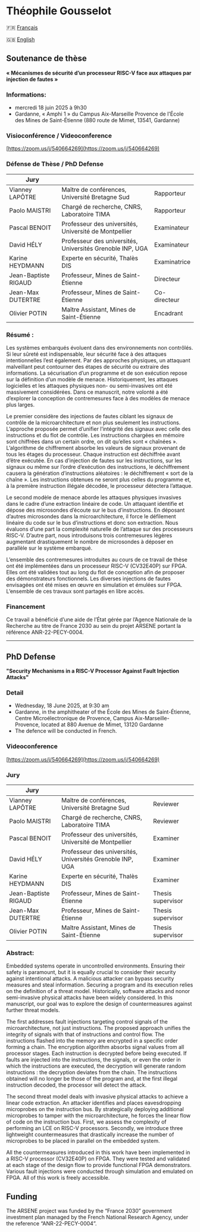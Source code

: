 # Théophile Gousselot



🇫🇷 [Français](#soutenance-de-thèse)

🇬🇧 [English](#phd-defense)



## Soutenance de thèse

**« Mécanismes de sécurité d’un processeur RISC-V face aux attaques par injection de fautes »**


### Informations:
- mercredi 18 juin 2025 à 9h30
- Gardanne, « Amphi 1 » du Campus Aix-Marseille Provence de l'École des Mines de Saint-Étienne (880 route de Mimet, 13541, Gardanne)

### Visioconférence / Videoconference
[https://zoom.us/j/540664269](https://zoom.us/j/540664269)

### Défense de Thèse / PhD Defense

| Jury                 |                                                           |              |
| ----                 | ----                                                      | ----         |
| Vianney LAPÔTRE      | Maître de conférences, Université Bretagne Sud            | Rapporteur   |
| Paolo MAISTRI        | Chargé de recherche, CNRS, Laboratoire TIMA               | Rapporteur   |
| Pascal BENOIT        | Professeur des universités, Université de Montpellier     | Examinateur  |
| David HÉLY           | Professeur des universités, Universités Grenoble INP, UGA | Examinateur  |
| Karine HEYDMANN      | Experte en sécurité, Thalès DIS                           | Examinatrice |
| Jean-Baptiste RIGAUD | Professeur, Mines de Saint-Étienne                        | Directeur    |
| Jean-Max DUTERTRE    | Professeur, Mines de Saint-Étienne                        | Co-directeur |
| Olivier POTIN        | Maître Assistant, Mines de Saint-Étienne                  | Encadrant    |


### Résumé :
Les systèmes embarqués évoluent dans des environnements non contrôlés. Si leur sûreté est indispensable, leur sécurité face à des attaques intentionnelles l’est également. Par des approches physiques, un attaquant malveillant peut contourner des étapes de sécurité ou extraire des informations. La sécurisation d’un programme et de son exécution repose sur la définition d’un modèle de menace. Historiquement, les attaques logicielles et les attaques physiques non- ou semi-invasives ont été massivement considérées. Dans ce manuscrit, notre volonté a été d’explorer la conception de contremesures face à des modèles de menace plus larges.

Le premier considère des injections de fautes ciblant les signaux de contrôle de la microarchitecture et non plus seulement les instructions. L’approche proposée permet d’unifier l’intégrité des signaux avec celle des instructions et du flot de contrôle. Les instructions chargées en mémoire sont chiffrées dans un certain ordre, on dit qu’elles sont « chaînées ». L’algorithme de chiffrement absorbe les valeurs de signaux provenant de tous les étages du processeur. Chaque instruction est déchiffrée avant d’être exécutée. En cas d’injection de fautes sur les instructions, sur les signaux ou même sur l’ordre d’exécution des instructions, le déchiffrement causera la génération d’instructions aléatoires : le déchiffrement « sort de la chaîne ». Les instructions obtenues ne seront plus celles du programme et, à la première instruction illégale décodée, le processeur détectera l’attaque.

Le second modèle de menace aborde les attaques physiques invasives dans le cadre d’une extraction linéaire de code. Un attaquant identifie et dépose des microsondes d’écoute sur le bus d’instructions. En déposant d’autres microsondes dans la microarchitecture, il force le défilement linéaire du code sur le bus d’instructions et donc son extraction. Nous évaluons d’une part la complexité naturelle de l’attaque sur des processeurs RISC-V. D’autre part, nous introduisons trois contremesures légères augmentant drastiquement le nombre de microsondes à déposer en parallèle sur le système embarqué.

L’ensemble des contremesures introduites au cours de ce travail de thèse ont été implémentées dans un processeur RISC-V (CV32E40P) sur FPGA. Elles ont été validées tout au long du flot de conception afin de proposer des démonstrateurs fonctionnels. Les diverses injections de fautes envisagées ont été mises en œuvre en simulation et émulées sur FPGA. L’ensemble de ces travaux sont partagés en libre accès. 



### Financement
Ce travail a bénéficié d’une aide de l’État gérée par l’Agence Nationale de la Recherche au titre de France 2030 au sein du projet ARSENE portant la référence ANR-22-PECY-0004.

---


## PhD Defense

**"Security Mechanisms in a RISC-V Processor Against Fault Injection Attacks"**

### Detail
- Wednesday, 18 June 2025, at 9:30 am
- Gardanne, in the amphitheater of the École des Mines de Saint-Étienne, Centre Microélectronique de Provence, Campus Aix-Marseille-Provence, located at 880 Avenue de Mimet, 13120 Gardanne
- The defence will be conducted in French.



### Videoconference

[https://zoom.us/j/540664269](https://zoom.us/j/540664269)


### Jury


| Jury                 |                                                           |              |
| ----                 | ----                                                      | ----         |
| Vianney LAPÔTRE      | Maître de conférences, Université Bretagne Sud            | Reviewer     |
| Paolo MAISTRI        | Chargé de recherche, CNRS, Laboratoire TIMA               | Reviewer     |
| Pascal BENOIT        | Professeur des universités, Université de Montpellier     | Examiner     |
| David HÉLY           | Professeur des universités, Universités Grenoble INP, UGA | Examiner     |
| Karine HEYDMANN      | Experte en sécurité, Thalès DIS                           | Examiner     |
| Jean-Baptiste RIGAUD | Professeur, Mines de Saint-Étienne                        | Thesis supervisor    |
| Jean-Max DUTERTRE    | Professeur, Mines de Saint-Étienne                        | Thesis supervisor    |
| Olivier POTIN        | Maître Assistant, Mines de Saint-Étienne                  | Thesis supervisor    |



### Abstract:
Embedded systems operate in uncontrolled environments. Ensuring their safety is paramount, but it is equally crucial to consider their security against intentional attacks. A malicious attacker can bypass security measures and steal information. Securing a program and its execution relies on the definition of a threat model. Historically, software attacks and nonor semi-invasive physical attacks have been widely considered. In this manuscript, our goal was to explore the design of countermeasures against further threat models.

The first addresses fault injections targeting control signals of the microarchitecture, not just instructions. The proposed approach unifies the integrity of signals with that of instructions and control flow. The instructions flashed into the memory are encrypted in a specific order forming a chain. The encryption algorithm absorbs signal values from all processor stages. Each instruction is decrypted before being executed. If faults are injected into the instructions, the signals, or even the order in which the instructions are executed, the decryption will generate random instructions : the decryption deviates from the chain. The instructions obtained will no longer be those of the program and, at the first illegal instruction decoded, the processor will detect the attack.

The second threat model deals with invasive physical attacks to achieve a linear code extraction. An attacker identifies and places eavesdropping microprobes on the instruction bus. By strategically deploying additional microprobes to tamper with the microarchitecture, he forces the linear flow of code on the instruction bus. First, we assess the complexity of performing an LCE on RISC-V processors. Secondly, we introduce three lightweight countermeasures that drastically increase the number of microprobes to be placed in parallel on the embedded system.

All the countermeasures introduced in this work have been implemented in a RISC-V processor (CV32E40P) on FPGA. They were tested and validated at each stage of the design flow to provide functional FPGA demonstrators. Various fault injections were conducted through simulation and emulated on FPGA. All of this work is freely accessible.





## Funding


The ARSENE project was funded by the “France 2030” government investment plan managed by the French National Research Agency, under the reference “ANR-22-PECY-0004”.

<!---
<p align="center">
    <img src="doc/logo_arsene_name.png" alt="drawing" width="80" class="center"/>
    <img src="doc/logo_france2023_color.png" alt="drawing" width="80" class="center"/>
    <img src="doc/emse_imt.png" alt="drawing" width="80" class="center"/>
</p>
-->


